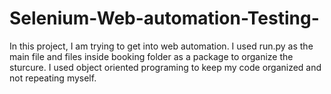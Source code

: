 # Selenium-Web-automation-Testing-

In this project, I am trying to get into web automation. 
I used run.py as the main file and files inside booking folder as a package to organize the sturcure.
I used object oriented programing to keep my code organized and not repeating myself.

